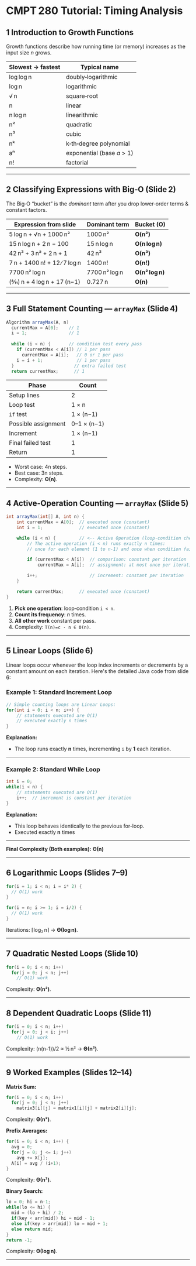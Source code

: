 # CMPT 280 Tutorial: Timing Analysis

## 1  Introduction to Growth Functions

Growth functions describe how running time (or memory) increases as the input size *n* grows.

| Slowest → fastest | Typical name               |
| ----------------- | -------------------------- |
| log log n         | doubly‑logarithmic         |
| log n             | logarithmic                |
| √ n               | square‑root                |
| n                 | linear                     |
| n log n           | linearithmic               |
| n²                | quadratic                  |
| n³                | cubic                      |
| nᵏ                | k‑th‑degree polynomial     |
| aⁿ                | exponential (base *a* > 1) |
| n!                | factorial                  |

---

## 2  Classifying Expressions with Big‑O (Slide 2)

The Big‑O “bucket” is the *dominant* term after you drop lower‑order terms & constant factors.

| Expression from slide         | Dominant term | Bucket (O)      |
| ----------------------------- | ------------- | --------------- |
| 5 log n + √n + 1000 n²        | 1000 n²       | **O(n²)**       |
| 15 n log n + 2 n − 100        | 15 n log n    | **O(n log n)**  |
| 42 n³ + 3 n² + 2 n + 1        | 42 n³         | **O(n³)**       |
| 7 n + 1400 n! + 12 ∕ 7 log n  | 1400 n!       | **O(n!)**       |
| 7700 n² log n                 | 7700 n² log n | **O(n² log n)** |
| (8⁄11) n + 4 log n + 17 (n−1) | 0.727 n       | **O(n)**        |

---

## 3  Full Statement Counting — `arrayMax` (Slide 4)

```java
Algorithm arrayMax(A, n)
  currentMax = A[0];    // 1
  i = 1;                // 1
  
  while (i < n) {       // condition test every pass
    if (currentMax < A[i]) // 1 per pass
      currentMax = A[i];   // 0 or 1 per pass
    i = i + 1;             // 1 per pass
  }                       // extra failed test
  return currentMax;      // 1
```

| Phase               | Count       |
| ------------------- | ----------- |
| Setup lines         | 2           |
| Loop test           | 1 × n       |
| `if` test           | 1 × (n−1)   |
| Possible assignment | 0–1 × (n−1) |
| Increment           | 1 × (n−1)   |
| Final failed test   | 1           |
| Return              | 1           |

- Worst case: 4n steps.
- Best case: 3n steps.
- Complexity: **Θ(n)**.

---

## 4  Active‑Operation Counting — `arrayMax` (Slide 5)

```java
int arrayMax(int[] A, int n) {
    int currentMax = A[0];  // executed once (constant)
    int i = 1;              // executed once (constant)

    while (i < n) {         // <-- Active Operation (loop-condition check)
        // The active operation (i < n) runs exactly n times:
        // once for each element (1 to n-1) and once when condition fails.

        if (currentMax < A[i])  // comparison: constant per iteration
            currentMax = A[i];  // assignment: at most once per iteration (constant)

        i++;                    // increment: constant per iteration
    }

    return currentMax;      // executed once (constant)
}
```

1. **Pick one operation**: loop‑condition `i < n`.
2. **Count its frequency**: *n* times.
3. **All other work** constant per pass.
4. Complexity: `T(n)=c · n ∈ Θ(n)`.

---

## 5 Linear Loops (Slide 6)

Linear loops occur whenever the loop index increments or decrements by a constant amount on each iteration. Here's the detailed Java code from slide 6:

### Example 1: Standard Increment Loop

```java
// Simple counting loops are Linear Loops:
for(int i = 0; i < n; i++) {
    // statements executed are O(1)
    // executed exactly n times
}
```

**Explanation:**  
- The loop runs exactly **n** times, incrementing `i` by **1** each iteration.

---

### Example 2: Standard While Loop

```java
int i = 0;
while(i < n) {
    // statements executed are O(1)
    i++;  // increment is constant per iteration
}
```

**Explanation:**  
- This loop behaves identically to the previous for-loop.
- Executed exactly **n** times

---

**Final Complexity (Both examples):** **Θ(n)**

---

## 6  Logarithmic Loops (Slides 7–9)

```java
for(i = 1; i < n; i = i* 2) {
  // O(1) work
}
```
```java
for(i = n; i >= 1; i = i/2) {
  // O(1) work
}
```
Iterations: ⌈log₂ n⌉ → **Θ(log n)**.

---

## 7  Quadratic Nested Loops (Slide 10)

```java
for(i = 0; i < n; i++)
  for(j = 0; j < n; j++)
    // O(1) work
```

Complexity: **Θ(n²)**.

---

## 8  Dependent Quadratic Loops (Slide 11)

```java
for(i = 0; i < n; i++)
  for(j = 0; j < i; j++)
    // O(1) work
```

Complexity: (n(n-1))/2 ≈ ½ n² → **Θ(n²)**.

---

## 9  Worked Examples (Slides 12–14)

**Matrix Sum:**

```java
for(i = 0; i < n; i++)
  for(j = 0; j < n; j++)
    matrix3[i][j] = matrix1[i][j] + matrix2[i][j];
```

Complexity: **Θ(n²)**.

**Prefix Averages:**

```java
for(i = 0; i < n; i++) {
  avg = 0;
  for(j = 0; j <= i; j++)
    avg += X[j];
  A[i] = avg / (i+1);
}
```

Complexity: **Θ(n²)**.

**Binary Search:**

```java
lo = 0; hi = n-1;
while(lo <= hi) {
  mid = (lo + hi) / 2;
  if(key < arr[mid]) hi = mid - 1;
  else if(key > arr[mid]) lo = mid + 1;
  else return mid;
}
return -1;
```

Complexity: **Θ(log n)**.

---
